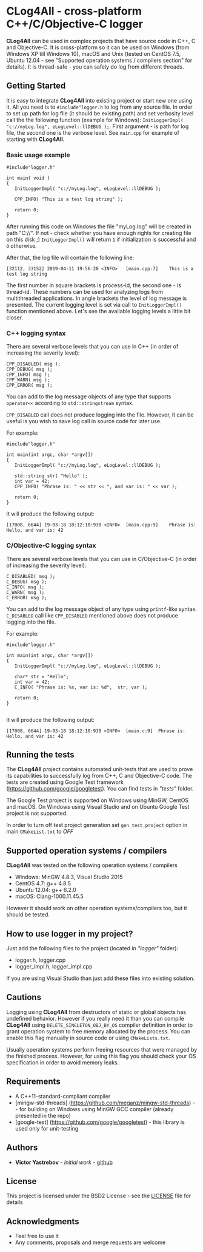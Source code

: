 # CLog4All - cross-platform C++/C/Objective-C logger

**CLog4All** can be used in complex projects that have source code in C++, C and Objective-C.
It is cross-platform so it can be used on Windows (from Windows XP till Windows 10), macOS and Unix (tested on CentOS 7.5, Ubuntu 12.04 - see "Supported operation systems / compilers section" for details). It is thread-safe - you can safely do log from different threads.

## Getting Started
It is easy to integrate **CLog4All** into existing project or start new one using it. All you need is to ```#include"logger.h``` to log from any source file. In order to set up path for log file (it should be existing path) and set verbosity level call the the following function (example for Windows): ```InitLoggerImpl( "c://myLog.log", eLogLevel::llDEBUG );```. First argument - is path for log file, the second one is the verbose level.
See ```main.cpp``` for example of starting with **CLog4All**.

### Basic usage example

```
#include"logger.h"

int main( void )
{
   InitLoggerImpl( "c://myLog.log", eLogLevel::llDEBUG );

   CPP_INFO( "This is a test log string" );

   return 0;
}
```

After running this code on Windows the file "myLog.log" will be created in path "C://". If not - check whether you have enough rights for creating file on this disk ;) ```InitLoggerImpl()``` will return ```1``` if initialization is successful and ```0``` otherwise.

After that, the log file will contain the following line:

```
[32112, 33152] 2019-04-11 19:56:28 <INFO>	[main.cpp:7]	This is a test log string
```
 
The first number in square brackets is process-id, the second one - is thread-id. These numbers can be used for analyzing logs from multithreaded applications.
In angle brackets the level of log message is presented. The current logging level is set via call to ```InitLoggerImpl()``` function mentioned above. Let's see the available logging levels a little bit closer.

### C++ logging syntax

There are several verbose levels that you can use in C++ (in order of increasing the severity level):

```
CPP_DISABLED( msg );
CPP_DEBUG( msg );
CPP_INFO( msg );
CPP_WARN( msg );
CPP_ERROR( msg );
```

You can add to the log message objects of any type that supports ```operator<<``` according to ```std::stringstream```  syntax.

```CPP_DISABLED``` call does not produce logging into the file. However, it can be useful is you wish to save log call in source code for later use.

For example:
```
#include"logger.h"

int main(int argc, char *argv[])
{
   InitLoggerImpl( "c://myLog.log", eLogLevel::llDEBUG );

   std::string str( "Hello" );
   int var = 42;
   CPP_INFO( "Phrase is: " << str << ", and var is: " << var );

   return 0;
}
```
 It will produce the following output:
```
[17008, 6644] 19-03-18 18:12:10:930 <INFO>	[main.cpp:9]	Phrase is: Hello, and var is: 42
```
 
 ### C/Objective-C logging syntax
 
 There are several verbose levels that you can use in C/Objective-C (in order of increasing the severity level):

```
C_DISABLED( msg );
C_DEBUG( msg );
C_INFO( msg );
C_WARN( msg );
C_ERROR( msg );
```
 
 You can add to the log message object of any type using ```printf```-like syntax.
 ```C_DISABLED``` call like ```CPP_DISABLED``` mentioned above does not produce logging into the file.
 
For example:
```
#include"logger.h"

int main(int argc, char *argv[])
{
   InitLoggerImpl( "c://myLog.log", eLogLevel::llDEBUG );

   char* str = "Hello";
   int var = 42;
   C_INFO( "Phrase is: %s, var is: %d",  str, var );

   return 0;
}
 
 ```
 It will produce the following output:
```
[17008, 6644] 19-03-18 18:12:10:930 <INFO>	[main.c:9]	Phrase is: Hello, and var is: 42
```
 
## Running the tests

The **CLog4All** project contains automated unit-tests that are used to prove its capabilities to successfully log from C++, C and Objective-C code.
The tests are created using Google Test framework (https://github.com/google/googletest).
You can find tests in *"tests"* folder.

The Google Test project is supported on Windows using MinGW, CentOS and macOS.
On Windows using Visual Studio and on Ubuntu Google Test project is not supported.

In order to turn off test project generation set ```gen_test_project``` option in main ```CMakeList.txt``` to *OFF*

## Supported operation systems / compilers
**CLog4All** was tested on the following operation systems / compilers
* Windows: MinGW 4.8.3, Visual Studio 2015
* CentOS 4.7: g++ 4.8.5
* Ubuntu 12.04: g++ 6.2.0
* macOS: Clang-1000.11.45.5

However it should work on other operation systems/compilers too, but it should be tested.

## How to use logger in my project?
Just add the following files to the project (located in *"logger"* folder):
* logger.h, logger.cpp
* logger_impl.h, logger_impl.cpp

If you are using Visual Studio than just add these files into existing solution.

## Cautions

Logging using **CLog4All** from destructors of static or global objects has undefined behavior.
However if you really need it than you can compile **CLog4All** using ```DELETE_SINGLETON_OBJ_BY_OS``` compiler definition in order to grant operation system to free memory allocated by the process. You can enable this flag manually in source code or using ```CMakeLists.txt```.

Usually operation systems perform freeing resources that were managed by the finished process. However, for using this flag you should check your OS specification in order to avoid memory leaks.

## Requirements

* A C++11-standard-compliant compiler
* [mingw-std-threads] (https://github.com/meganz/mingw-std-threads) -- for building on Windows using MinGW GCC compiler (already presented in the repo)
* [google-test] (https://github.com/google/googletest) - this library is used only for unit-testing

## Authors

* **Victor Yastrebov** - *Initial work* - [github](https://github.com/victor-yastrebov/clog4all)

## License

This project is licensed under the BSD2 License - see the [LICENSE](LICENSE) file for details

## Acknowledgments

* Feel free to use it
* Any comments, proposals and merge requests are welcome
